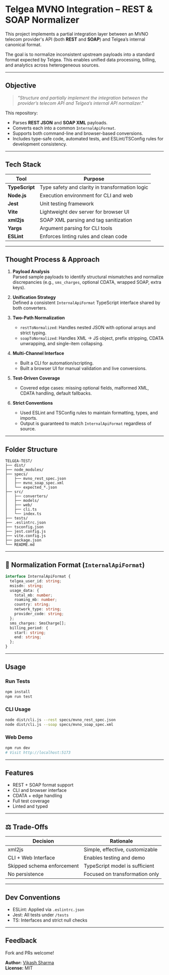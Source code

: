 #  Telgea MVNO Integration – REST & SOAP Normalizer

This project implements a partial integration layer between an MVNO telecom provider's API (both **REST** and **SOAP**) and Telgea’s internal canonical format.

The goal is to normalize inconsistent upstream payloads into a standard format expected by Telgea. This enables unified data processing, billing, and analytics across heterogeneous sources.

---

##  Objective

> _"Structure and partially implement the integration between the provider’s telecom API and Telgea’s internal API normalizer."_

This repository:
- Parses **REST JSON** and **SOAP XML** payloads.
- Converts each into a common `InternalApiFormat`.
- Supports both command-line and browser-based conversions.
- Includes type-safe code, automated tests, and ESLint/TSConfig rules for development consistency.

---

##  Tech Stack

| Tool            | Purpose                                      |
|-----------------|----------------------------------------------|
| **TypeScript**  | Type safety and clarity in transformation logic |
| **Node.js**     | Execution environment for CLI and web        |
| **Jest**        | Unit testing framework                       |
| **Vite**        | Lightweight dev server for browser UI        |
| **xml2js**      | SOAP XML parsing and tag sanitization        |
| **Yargs**       | Argument parsing for CLI tools               |
| **ESLint**      | Enforces linting rules and clean code        |

---

##  Thought Process & Approach

1. **Payload Analysis**  
   Parsed sample payloads to identify structural mismatches and normalize discrepancies (e.g., `sms_charges`, optional CDATA, wrapped SOAP, extra keys).

2. **Unification Strategy**  
   Defined a consistent `InternalApiFormat` TypeScript interface shared by both converters.

3. **Two-Path Normalization**
   - `restToNormalized`: Handles nested JSON with optional arrays and strict typing.
   - `soapToNormalized`: Handles XML → JS object, prefix stripping, CDATA unwrapping, and single-item collapsing.

4. **Multi-Channel Interface**
   - Built a CLI for automation/scripting.
   - Built a browser UI for manual validation and live conversions.

5. **Test-Driven Coverage**
   - Covered edge cases: missing optional fields, malformed XML, CDATA handling, default fallbacks.

6. **Strict Conventions**
   - Used ESLint and TSConfig rules to maintain formatting, types, and imports.
   - Output is guaranteed to match `InternalApiFormat` regardless of source.

---

##  Folder Structure

```
TELGEA-TEST/
├── dist/
├── node_modules/
├── specs/
│   ├── mvno_rest_spec.json
│   ├── mvno_soap_spec.xml
│   └── expected_*.json
├── src/
│   ├── converters/
│   ├── models/
│   ├── web/
│   ├── cli.ts
│   └── index.ts
├── tests/
├── .eslintrc.json
├── tsconfig.json
├── jest.config.js
├── vite.config.js
├── package.json
└── README.md
```

---

## 🔁 Normalization Format (`InternalApiFormat`)

```ts
interface InternalApiFormat {
  telgea_user_id: string;
  msisdn: string;
  usage_data: {
    total_mb: number;
    roaming_mb: number;
    country: string;
    network_type: string;
    provider_code: string;
  };
  sms_charges: SmsCharge[];
  billing_period: {
    start: string;
    end: string;
  };
}
```

---

## Usage

### Run Tests

```bash
npm install
npm run test
```

### CLI Usage

```bash
node dist/cli.js --rest specs/mvno_rest_spec.json
node dist/cli.js --soap specs/mvno_soap_spec.xml
```

### Web Demo

```bash
npm run dev
# Visit http://localhost:5173
```

---

## Features

- REST + SOAP format support
- CLI and browser interface
- CDATA + edge handling
- Full test coverage
- Linted and typed

---

## ⚖ Trade-Offs

| Decision                     | Rationale |
|-----------------------------|-----------|
| xml2js                      | Simple, effective, customizable |
| CLI + Web Interface         | Enables testing and demo |
| Skipped schema enforcement  | TypeScript model is sufficient |
| No persistence              | Focused on transformation only |

---

##  Dev Conventions

- ESLint: Applied via `.eslintrc.json`
- Jest: All tests under `/tests`
- TS: Interfaces and strict null checks

---

##  Feedback

Fork and PRs welcome!

**Author:** [Vikash Sharma](https://github.com/Vikx001)  
**License:** MIT
